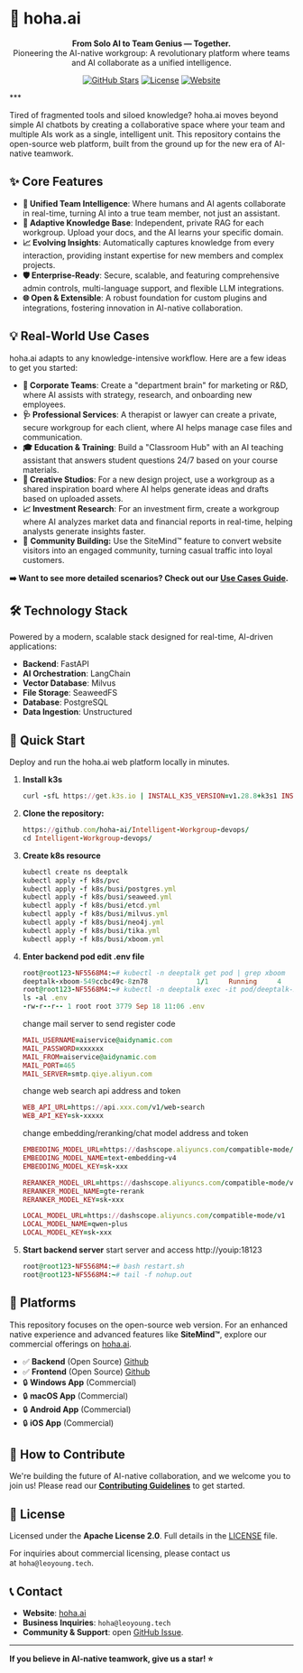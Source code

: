 # 🤖 hoha.ai

<p align="center"> <strong>From Solo AI to Team Genius — Together.
</strong><br /> Pioneering the AI-native workgroup: A revolutionary platform where teams and AI collaborate as a unified intelligence. </p> <p align="center"> <a href="https://github.com/hoha-ai/Intelligent-Workgroup-devops/stargazers"><img src="https://img.shields.io/github/stars/hoha-ai/Intelligent-Workgroup-devops?style=social" alt="GitHub Stars"></a> <a href="https://github.com/hoha-ai/Intelligent-Workgroup-devops/blob/master/LICENSE"><img src="https://img.shields.io/github/license/hoha-ai/Intelligent-Workgroup-devops?style=flat-square&color=blue" alt="License"></a> <a href="https://hoha.ai"><img src="https://img.shields.io/badge/Website-hoha.ai-green?style=flat-square" alt="Website"></a> </p>
***

Tired of fragmented tools and siloed knowledge? hoha.ai moves beyond simple AI chatbots by creating a collaborative space where your team and multiple AIs work as a single, intelligent unit. This repository contains the open-source web platform, built from the ground up for the new era of AI-native teamwork.

## ✨ Core Features

*   **🤝 Unified Team Intelligence**: Where humans and AI agents collaborate in real-time, turning AI into a true team member, not just an assistant.
*   **🧠 Adaptive Knowledge Base**: Independent, private RAG for each workgroup. Upload your docs, and the AI learns your specific domain.
*   **📈 Evolving Insights**: Automatically captures knowledge from every interaction, providing instant expertise for new members and complex projects.
*   **🛡️ Enterprise-Ready**: Secure, scalable, and featuring comprehensive admin controls, multi-language support, and flexible LLM integrations.
*   **🌐 Open & Extensible**: A robust foundation for custom plugins and integrations, fostering innovation in AI-native collaboration.

## 💡 Real-World Use Cases

hoha.ai adapts to any knowledge-intensive workflow. Here are a few ideas to get you started:

*   **🏢 Corporate Teams**: Create a "department brain" for marketing or R\&D, where AI assists with strategy, research, and onboarding new employees.
*   **🩺 Professional Services**: A therapist or lawyer can create a private, secure workgroup for each client, where AI helps manage case files and communication.
*   **🎓 Education & Training**: Build a "Classroom Hub" with an AI teaching assistant that answers student questions 24/7 based on your course materials.
*   **🎨 Creative Studios**: For a new design project, use a workgroup as a shared inspiration board where AI helps generate ideas and drafts based on uploaded assets.
*   **📈 Investment Research**: For an investment firm, create a workgroup where AI analyzes market data and financial reports in real-time, helping analysts generate insights faster.
*   👥 **Community Building:** Use the SiteMind™ feature to convert website visitors into an engaged community, turning casual traffic into loyal customers.

**➡️ Want to see more detailed scenarios? Check out our [Use Cases Guide](https://demo.hoha.ai:18124/to-case_study.md).** 

## 🛠️ Technology Stack

Powered by a modern, scalable stack designed for real-time, AI-driven applications:

*   **Backend**: FastAPI
*   **AI Orchestration**: LangChain
*   **Vector Database**: Milvus
*   **File Storage**: SeaweedFS
*   **Database**: PostgreSQL
*   **Data Ingestion**: Unstructured

## 🚀 Quick Start

Deploy and run the hoha.ai web platform locally in minutes.
1.  **Install k3s**
    ```ruby
    curl -sfL https://get.k3s.io | INSTALL_K3S_VERSION=v1.28.8+k3s1 INSTALL_K3S_EXEC="--disable traefik --kube-apiserver-arg service-node-port-range=20-65535" sh -
    ```
2.  **Clone the repository:**
    ```ruby
    https://github.com/hoha-ai/Intelligent-Workgroup-devops/
    cd Intelligent-Workgroup-devops/
    ```
3.  **Create k8s resource**
    ```ruby
    kubectl create ns deeptalk
    kubectl apply -f k8s/pvc
    kubectl apply -f k8s/busi/postgres.yml
    kubectl apply -f k8s/busi/seaweed.yml
    kubectl apply -f k8s/busi/etcd.yml
    kubectl apply -f k8s/busi/milvus.yml
    kubectl apply -f k8s/busi/neo4j.yml
    kubectl apply -f k8s/busi/tika.yml
    kubectl apply -f k8s/busi/xboom.yml
    ```
5.  **Enter backend pod edit .env file**
    ```ruby
    root@root123-NF5568M4:~# kubectl -n deeptalk get pod | grep xboom
    deeptalk-xboom-549ccbc49c-8zn78            1/1     Running     4              126d
    root@root123-NF5568M4:~# kubectl -n deeptalk exec -it pod/deeptalk-xboom-549ccbc49c-8zn78 -- bash
    ls -al .env
    -rw-r--r-- 1 root root 3779 Sep 18 11:06 .env
    ```
    change mail server to send register code
    ```ruby
    MAIL_USERNAME=aiservice@aidynamic.com
    MAIL_PASSWORD=xxxxxx
    MAIL_FROM=aiservice@aidynamic.com
    MAIL_PORT=465
    MAIL_SERVER=smtp.qiye.aliyun.com
    ```
    change web search api address and token
    ```ruby
    WEB_API_URL=https://api.xxx.com/v1/web-search
    WEB_API_KEY=sk-xxxxx
    ```
    change embedding/reranking/chat model address and token
    ```ruby
    EMBEDDING_MODEL_URL=https://dashscope.aliyuncs.com/compatible-mode/v1
    EMBEDDING_MODEL_NAME=text-embedding-v4
    EMBEDDING_MODEL_KEY=sk-xxx

    RERANKER_MODEL_URL=https://dashscope.aliyuncs.com/compatible-mode/v1
    RERANKER_MODEL_NAME=gte-rerank
    RERANKER_MODEL_KEY=sk-xxx

    LOCAL_MODEL_URL=https://dashscope.aliyuncs.com/compatible-mode/v1
    LOCAL_MODEL_NAME=qwen-plus
    LOCAL_MODEL_KEY=sk-xxx
    ```
7.  **Start backend server**
    start server and access http://youip:18123
    ```ruby
    root@root123-NF5568M4:~# bash restart.sh
    root@root123-NF5568M4:~# tail -f nohup.out
    ```
## 📱 Platforms

This repository focuses on the open-source web version. For an enhanced native experience and advanced features like **SiteMind™**, explore our commercial offerings on [hoha.ai](https://hoha.ai/).

*   ✅ **Backend** (Open Source)  [Github](https://github.com/hoha-ai/Intelligent-Workgroup-backend)
*   ✅ **Frontend** (Open Source)  [Github](https://github.com/hoha-ai/Intelligent-Workgroup-frontend)
*   🔒 **Windows App** (Commercial)
*   🔒 **macOS App** (Commercial)
*   🔒 **Android App** (Commercial)
*   🔒 **iOS App** (Commercial)

## 🤝 How to Contribute

We're building the future of AI-native collaboration, and we welcome you to join us! Please read our **[Contributing Guidelines](https://sider.ai/zh-CN/CONTRIBUTING.md)** to get started.

## 📄 License

Licensed under the **Apache License 2.0**. Full details in the [LICENSE](https://github.com/hoha-ai/Intelligent-Workgroup-devops/blob/master/LICENSE) file.

For inquiries about commercial licensing, please contact us at `hoha@leoyoung.tech`.

## 📞 Contact

*   **Website**: [hoha.ai](https://hoha.ai/)
*   **Business Inquiries**: `hoha@leoyoung.tech`
*   **Community & Support**: open [GitHub Issue](https://github.com/hoha-ai/Intelligent-Workgroup-devops/issues).

***

**If you believe in AI-native teamwork, give us a star! ⭐**
